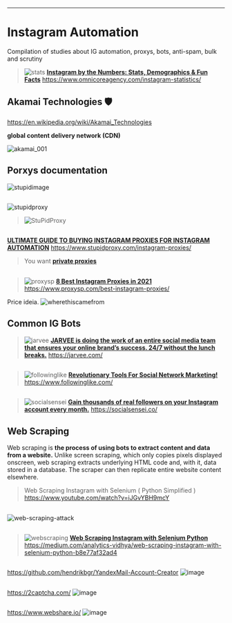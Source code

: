 
***
# Instagram Automation
Compilation of studies about IG automation, proxys, bots, anti-spam, bulk and scrutiny

>![stats](https://github.com/EduardoArtioli/Instagram-Automation/blob/main/_SS/statistics_001.PNG?raw=true)
[**Instagram by the Numbers: Stats, Demographics & Fun Facts**](https://www.omnicoreagency.com/instagram-statistics/)
https://www.omnicoreagency.com/instagram-statistics/


## Akamai Technologies 🛡️

https://en.wikipedia.org/wiki/Akamai_Technologies

**global content delivery network (CDN)**

![akamai_001](https://github.com/EduardoArtioli/Instagram-Automation/blob/29e6b59186c3939f2f2a4b64effc9ff58c351e41/_SS/akamai_000.PNG?raw=true)

## Porxys documentation
![stupidimage](https://www.stupidproxy.com/wp-content/uploads/2017/02/No-proxy-to-surf-website.png)
##
![stupidproxy](https://www.stupidproxy.com/wp-content/uploads/2017/02/How-proxy-works-to-surf-website.png)
>![StuPidProxy](https://github.com/EduardoArtioli/Instagram-Automation/blob/main/_SS/StuPidProxy.PNG?raw=true)
>##
[**ULTIMATE GUIDE TO BUYING INSTAGRAM PROXIES FOR INSTAGRAM AUTOMATION**](https://www.stupidproxy.com/instagram-proxies/) 
https://www.stupidproxy.com/instagram-proxies/
> You want [**private proxies**](https://www.stupidproxy.com/dedicated-proxy/)

##
>![proxysp](https://github.com/EduardoArtioli/Instagram-Automation/blob/main/_SS/ProxySP.PNG?raw=true)
[**8 Best Instagram Proxies in 2021**](https://www.proxysp.com/best-instagram-proxies/)
>https://www.proxysp.com/best-instagram-proxies/

Price ideia.
![wherethiscamefrom](https://github.com/EduardoArtioli/Instagram-Automation/blob/main/_SS/price_idea.PNG?raw=true)
## Common IG Bots

>![jarvee](https://github.com/EduardoArtioli/Instagram-Automation/blob/main/_SS/jarvee.PNG?raw=true)
[**JARVEE is doing the work of an entire social media team that ensures your online brand’s success. 24/7 without the lunch breaks.**](https://jarvee.com/)
https://jarvee.com/
##
>![followinglike](https://github.com/EduardoArtioli/Instagram-Automation/blob/main/_SS/following_like.PNG?raw=true)
[**Revolutionary Tools For Social Network Marketing!**](https://www.followinglike.com/)
https://www.followinglike.com/
##
>![socialsensei](https://github.com/EduardoArtioli/Instagram-Automation/blob/main/_SS/social_sensei.PNG?raw=true)
[**Gain thousands of real followers on your Instagram account every month.**](https://socialsensei.co/)
https://socialsensei.co/

## Web Scraping
Web scraping is **the process of using bots to extract content and data from a website.** Unlike screen scraping, which only copies pixels displayed onscreen, web scraping extracts underlying HTML code and, with it, data stored in a database. The scraper can then replicate entire website content elsewhere.

>Web Scraping Instagram with Selenium ( Python Simplified )
>https://www.youtube.com/watch?v=iJGvYBH9mcY
##
![web-scraping-attack](https://user-images.githubusercontent.com/14796036/133309354-aa1171f7-d027-456b-a279-3a07c0697f5b.jpg)
##
>![webscraping](https://miro.medium.com/max/1198/1*TWVrnG72w_bN-AFvIEYagQ.jpeg)
[**Web Scraping Instagram with Selenium Python**](https://medium.com/analytics-vidhya/web-scraping-instagram-with-selenium-python-b8e77af32ad4)
https://medium.com/analytics-vidhya/web-scraping-instagram-with-selenium-python-b8e77af32ad4

##
https://github.com/hendrikbgr/YandexMail-Account-Creator
![image](https://user-images.githubusercontent.com/14796036/134268087-d1bab88c-3866-4b23-b133-efef481d9311.png)
##
https://2captcha.com/
![image](https://user-images.githubusercontent.com/14796036/134268121-fd9020f1-a0a1-4aae-856a-351a95943639.png)
##
https://www.webshare.io/
![image](https://user-images.githubusercontent.com/14796036/134268176-cea72d87-c0a6-4af2-956d-43206d137de3.png)

